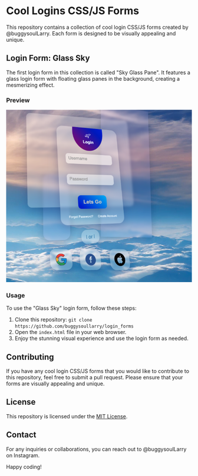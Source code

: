# Cool Logins CSS/JS Forms

This repository contains a collection of cool login CSS/JS forms created by @buggysoulLarry. Each form is designed to be visually appealing and unique.

## Login Form: Glass Sky

The first login form in this collection is called "Sky Glass Pane". It features a glass login form with floating glass panes in the background, creating a mesmerizing effect.

### Preview

![Glass Sky Login Form](preview.png)

### Usage

To use the "Glass Sky" login form, follow these steps:

1. Clone this repository: `git clone https://github.com/buggysoullarry/login_forms`
2. Open the `index.html` file in your web browser.
3. Enjoy the stunning visual experience and use the login form as needed.

## Contributing

If you have any cool login CSS/JS forms that you would like to contribute to this repository, feel free to submit a pull request. Please ensure that your forms are visually appealing and unique.

## License

This repository is licensed under the [MIT License](LICENSE).

## Contact

For any inquiries or collaborations, you can reach out to @buggysoulLarry on Instagram.

Happy coding!
